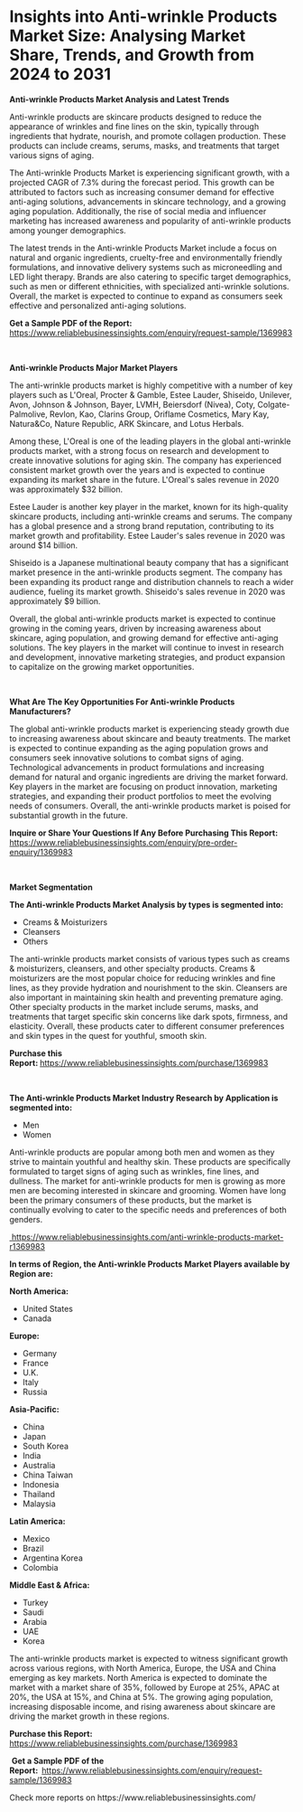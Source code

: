 <p><h1>Insights into Anti-wrinkle Products Market Size: Analysing Market Share, Trends, and Growth from 2024 to 2031</h1></p><p><strong>Anti-wrinkle Products Market Analysis and Latest Trends</strong></p>
<p><p>Anti-wrinkle products are skincare products designed to reduce the appearance of wrinkles and fine lines on the skin, typically through ingredients that hydrate, nourish, and promote collagen production. These products can include creams, serums, masks, and treatments that target various signs of aging.</p><p>The Anti-wrinkle Products Market is experiencing significant growth, with a projected CAGR of 7.3% during the forecast period. This growth can be attributed to factors such as increasing consumer demand for effective anti-aging solutions, advancements in skincare technology, and a growing aging population. Additionally, the rise of social media and influencer marketing has increased awareness and popularity of anti-wrinkle products among younger demographics.</p><p>The latest trends in the Anti-wrinkle Products Market include a focus on natural and organic ingredients, cruelty-free and environmentally friendly formulations, and innovative delivery systems such as microneedling and LED light therapy. Brands are also catering to specific target demographics, such as men or different ethnicities, with specialized anti-wrinkle solutions. Overall, the market is expected to continue to expand as consumers seek effective and personalized anti-aging solutions.</p></p>
<p><strong>Get a Sample PDF of the Report:&nbsp;</strong> <a href="https://www.reliablebusinessinsights.com/enquiry/request-sample/1369983">https://www.reliablebusinessinsights.com/enquiry/request-sample/1369983</a></p>
<p>&nbsp;</p>
<p><strong>Anti-wrinkle Products Major Market Players</strong></p>
<p><p>The anti-wrinkle products market is highly competitive with a number of key players such as L'Oreal, Procter & Gamble, Estee Lauder, Shiseido, Unilever, Avon, Johnson & Johnson, Bayer, LVMH, Beiersdorf (Nivea), Coty, Colgate-Palmolive, Revlon, Kao, Clarins Group, Oriflame Cosmetics, Mary Kay, Natura&Co, Nature Republic, ARK Skincare, and Lotus Herbals.</p><p>Among these, L'Oreal is one of the leading players in the global anti-wrinkle products market, with a strong focus on research and development to create innovative solutions for aging skin. The company has experienced consistent market growth over the years and is expected to continue expanding its market share in the future. L'Oreal's sales revenue in 2020 was approximately $32 billion.</p><p>Estee Lauder is another key player in the market, known for its high-quality skincare products, including anti-wrinkle creams and serums. The company has a global presence and a strong brand reputation, contributing to its market growth and profitability. Estee Lauder's sales revenue in 2020 was around $14 billion.</p><p>Shiseido is a Japanese multinational beauty company that has a significant market presence in the anti-wrinkle products segment. The company has been expanding its product range and distribution channels to reach a wider audience, fueling its market growth. Shiseido's sales revenue in 2020 was approximately $9 billion.</p><p>Overall, the global anti-wrinkle products market is expected to continue growing in the coming years, driven by increasing awareness about skincare, aging population, and growing demand for effective anti-aging solutions. The key players in the market will continue to invest in research and development, innovative marketing strategies, and product expansion to capitalize on the growing market opportunities.</p></p>
<p>&nbsp;</p>
<p><strong>What Are The Key Opportunities For Anti-wrinkle Products Manufacturers?</strong></p>
<p><p>The global anti-wrinkle products market is experiencing steady growth due to increasing awareness about skincare and beauty treatments. The market is expected to continue expanding as the aging population grows and consumers seek innovative solutions to combat signs of aging. Technological advancements in product formulations and increasing demand for natural and organic ingredients are driving the market forward. Key players in the market are focusing on product innovation, marketing strategies, and expanding their product portfolios to meet the evolving needs of consumers. Overall, the anti-wrinkle products market is poised for substantial growth in the future.</p></p>
<p><strong>Inquire or Share Your Questions If Any Before Purchasing This Report:</strong> <a href="https://www.reliablebusinessinsights.com/enquiry/pre-order-enquiry/1369983">https://www.reliablebusinessinsights.com/enquiry/pre-order-enquiry/1369983</a></p>
<p>&nbsp;</p>
<p><strong>Market Segmentation</strong></p>
<p><strong>The Anti-wrinkle Products Market Analysis by types is segmented into:</strong></p>
<p><ul><li>Creams & Moisturizers</li><li>Cleansers</li><li>Others</li></ul></p>
<p><p>The anti-wrinkle products market consists of various types such as creams & moisturizers, cleansers, and other specialty products. Creams & moisturizers are the most popular choice for reducing wrinkles and fine lines, as they provide hydration and nourishment to the skin. Cleansers are also important in maintaining skin health and preventing premature aging. Other specialty products in the market include serums, masks, and treatments that target specific skin concerns like dark spots, firmness, and elasticity. Overall, these products cater to different consumer preferences and skin types in the quest for youthful, smooth skin.</p></p>
<p><strong>Purchase this Report:&nbsp;</strong><a href="https://www.reliablebusinessinsights.com/purchase/1369983">https://www.reliablebusinessinsights.com/purchase/1369983</a></p>
<p>&nbsp;</p>
<p><strong>The Anti-wrinkle Products Market Industry Research by Application is segmented into:</strong></p>
<p><ul><li>Men</li><li>Women</li></ul></p>
<p><p>Anti-wrinkle products are popular among both men and women as they strive to maintain youthful and healthy skin. These products are specifically formulated to target signs of aging such as wrinkles, fine lines, and dullness. The market for anti-wrinkle products for men is growing as more men are becoming interested in skincare and grooming. Women have long been the primary consumers of these products, but the market is continually evolving to cater to the specific needs and preferences of both genders.</p></p>
<p><a href="https://www.reliablebusinessinsights.com/anti-wrinkle-products-market-r1369983">&nbsp;https://www.reliablebusinessinsights.com/anti-wrinkle-products-market-r1369983</a></p>
<p><strong>In terms of Region, the Anti-wrinkle Products Market Players available by Region are:</strong></p>
<p>
    <p> <strong> North America: </strong>
        <ul>
            <li>United States</li>
            <li>Canada</li>
        </ul>
        </p> 
    <p> <strong> Europe: </strong>
        <ul>
            <li>Germany</li>
            <li>France</li>
            <li>U.K.</li>
            <li>Italy</li>
            <li>Russia</li>
        </ul>
        </p> 
    <p> <strong> Asia-Pacific: </strong>
        <ul>
            <li>China</li>
            <li>Japan</li>
            <li>South Korea</li>
            <li>India</li>
            <li>Australia</li>
            <li>China Taiwan</li>
            <li>Indonesia</li>
            <li>Thailand</li>
            <li>Malaysia</li>
        </ul>
        </p> 
    <p> <strong> Latin America: </strong>
        <ul>
            <li>Mexico</li>
            <li>Brazil</li>
            <li>Argentina Korea</li>
            <li>Colombia</li>
        </ul>
        </p> 
    <p> <strong> Middle East & Africa: </strong>
        <ul>
            <li>Turkey</li>
            <li>Saudi</li>
            <li>Arabia</li>
            <li>UAE</li>
            <li>Korea</li>
        </ul>
    </p>
    </p>
<p><p>The anti-wrinkle products market is expected to witness significant growth across various regions, with North America, Europe, the USA and China emerging as key markets. North America is expected to dominate the market with a market share of 35%, followed by Europe at 25%, APAC at 20%, the USA at 15%, and China at 5%. The growing aging population, increasing disposable income, and rising awareness about skincare are driving the market growth in these regions.</p></p>
<p><strong>Purchase this Report: </strong><a href="https://www.reliablebusinessinsights.com/purchase/1369983">https://www.reliablebusinessinsights.com/purchase/1369983</a></p>
<p>&nbsp;<strong>Get a Sample PDF of the Report:&nbsp;&nbsp;</strong><a href="https://www.reliablebusinessinsights.com/enquiry/request-sample/1369983">https://www.reliablebusinessinsights.com/enquiry/request-sample/1369983</a></p>
<p><strong></strong></p>
<p>Check more reports on https://www.reliablebusinessinsights.com/</p>